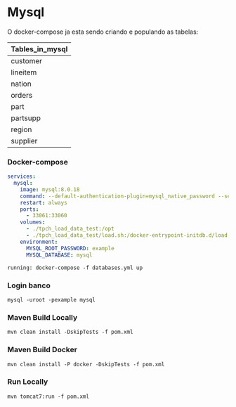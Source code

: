 # Mysql

O docker-compose ja esta sendo criando e populando as tabelas:

| Tables_in_mysql |
| --------------- |
| customer |
| lineitem |
| nation |
| orders |
| part |
| partsupp |
| region |
| supplier |

### Docker-compose

```yml
services:
  mysql:
    image: mysql:8.0.18
    command: --default-authentication-plugin=mysql_native_password --secure-file-priv=/opt --lower-case-table-names=1
    restart: always
    ports:
      - 33061:33060
    volumes:
      - ./tpch_load_data_test:/opt
      - ./tpch_load_data_test/load.sh:/docker-entrypoint-initdb.d/load.sh
    environment:
      MYSQL_ROOT_PASSWORD: example
      MYSQL_DATABASE: mysql
```

`running: docker-compose -f databases.yml up`

### Login banco

`mysql -uroot -pexample mysql`

### Maven Build Locally

```
mvn clean install -DskipTests -f pom.xml
```

### Maven Build Docker

```
mvn clean install -P docker -DskipTests -f pom.xml
```

### Run Locally

```
mvn tomcat7:run -f pom.xml
```
